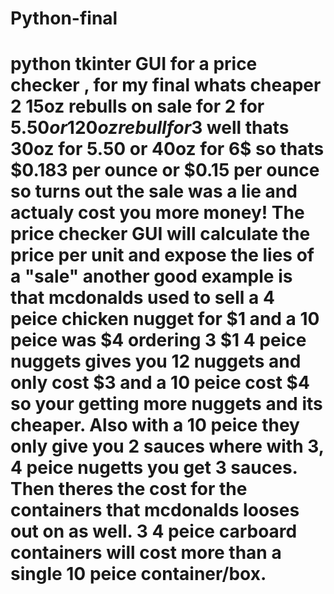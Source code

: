 # Python-final
# python tkinter GUI for a price checker , for my final whats cheaper 2 15oz rebulls on sale for 2 for $5.50 or 1 20oz rebull for 3$ well thats 30oz for 5.50 or 40oz for 6$ so thats $0.183 per ounce or $0.15 per ounce so turns out the sale was a lie and actualy cost you more money! The price checker GUI will calculate the price per unit and expose the lies of a "sale" another good example is that mcdonalds used to sell a 4 peice chicken nugget for $1 and a 10 peice was $4 ordering 3 $1 4 peice nuggets gives you 12 nuggets and only cost $3 and a 10 peice cost $4 so your getting more nuggets and its cheaper. Also with a 10 peice they only give you 2 sauces where with 3, 4 peice nugetts you get 3 sauces. Then theres the cost for the containers that mcdonalds looses out on as well. 3 4 peice carboard containers will cost more than a single 10 peice container/box.



